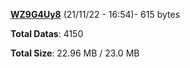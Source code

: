 [**WZ9G4Uy8**](/data/WZ9G4Uy8.txt) (21/11/22 - 16:54)- 615 bytes

**Total Datas**: 4150

**Total Size**: 22.96 MB / 23.0 MB